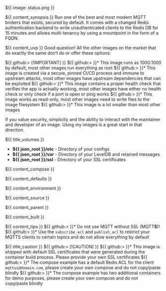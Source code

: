 ${{ image: status.png }}

${{ content_synopsis }} Run one of the best and most modern MQTT brokers that exists, secured by default. It comes with a changed Redis authentication backend to write unauthenticated clients to the Redis DB for 15 minutes and allows multi-tenancy by using a mountpoint in the form of a FQDN.

${{ content_uvp }} Good question! All the other images on the market that do exactly the same don’t do or offer these options:

${{ github:> [!IMPORTANT] }}
${{ github:> }}* This image runs as 1000:1000 by default, most other images run everything as root
${{ github:> }}* This image is created via a secure, pinned CI/CD process and immune to upstream attacks, most other images have upstream dependencies that can be exploited
${{ github:> }}* This image contains a proper health check that verifies the app is actually working, most other images have either no health check or only check if a port is open or ping works
${{ github:> }}* This image works as read-only, most other images need to write files to the image filesystem
${{ github:> }}* This image is a lot smaller than most other images

If you value security, simplicity and the ability to interact with the maintainer and developer of an image. Using my images is a great start in that direction.

${{ title_volumes }}
* **${{ json_root }}/etc** - Directory of your configs
* **${{ json_root }}/var** - Directory of your LevelDB and retained messages
* **${{ json_root }}/ssl** - Directory of your SSL certificates

${{ content_compose }}

${{ content_defaults }}

${{ content_environment }}

${{ content_source }}

${{ content_parent }}

${{ content_built }}

${{ content_tips }}
${{ github:> }}* Do not use MQTT without SSL (MQTT**S**)!
${{ github:> }}* Use the ```subscribe_acl``` and ```publish_acl``` to restrict your MQTTS clients to certain topics and do not allow everything by default

${{ title_caution }}
${{ github:> [!CAUTION] }}
${{ github:> }}* This image is shipped with default SSL certificates that were generated during the container build process. Please provide your own SSL certificates
${{ github:> }}* The compose example has a default Redis ACL for the client ```mqttui@domain.com```, please create your own compose and do not copy/paste blindly
${{ github:> }}* The compose example has two additional containers for demo purposes, please create your own compose and do not copy/paste blindly